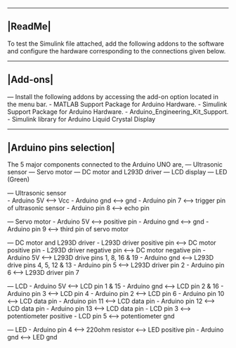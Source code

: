 --------
|ReadMe|
--------

To test the Simulink file attached, add the following addons to the software and configure the hardware corresponding to the connections given below.

---------
|Add-ons|
---------

— Install the following addons by accessing the add-on option located in the menu bar.
		- MATLAB Support Package for Arduino Hardware.
		- Simulink Support Package for Arduino Hardware.
		- Arduino_Engineering_Kit_Support.
		- Simulink library for Arduino Liquid Crystal Display

------------------------
|Arduino pins selection|
------------------------

The 5 major components connected to the Arduino UNO are,
	— Ultrasonic sensor 
	— Servo motor 
	— DC motor and L293D driver
	— LCD display
	— LED (Green) 

— Ultrasonic sensor  
	- Arduino 5V <—> Vcc
	- Arduino gnd <—> gnd
	- Arduino pin 7 <—> trigger pin of ultrasonic sensor
	- Arduino pin 8 <—> echo pin 

— Servo motor
	- Arduino 5V <—> positive pin
	- Arduino gnd <—> gnd
	- Arduino pin 9 <—> third pin of servo motor

— DC motor and L293D driver
	- L293D driver positive pin <—> DC motor positive pin
	- L293D driver negative pin <—> DC motor negative pin
	- Arduino 5V <—> L293D drive pins 1, 8, 16 & 19
	- Arduino gnd <—> L293D drive pins 4, 5, 12 & 13
	- Arduino pin 5 <—> L293D driver pin 2
	- Arduino pin 6 <—> L293D driver pin 7

— LCD
	- Arduino 5V <—> LCD pin 1 & 15
	- Arduino gnd <—> LCD pin 2 & 16
	- Arduino pin 3 <—> LCD pin 4
	- Arduino pin 2 <—> LCD pin 6
	- Arduino pin 10 <—> LCD data pin 
	- Arduino pin 11 <—> LCD data pin
	- Arduino pin 12 <—> LCD data pin
	- Arduino pin 13 <—> LCD data pin
	- LCD pin 3 <—> potentiometer positive
	- LCD pin 5 <—> potentiometer gnd

— LED
	- Arduino pin 4 <—> 220ohm resistor <—> LED positive pin
	- Arduino gnd <—> LED gnd 
